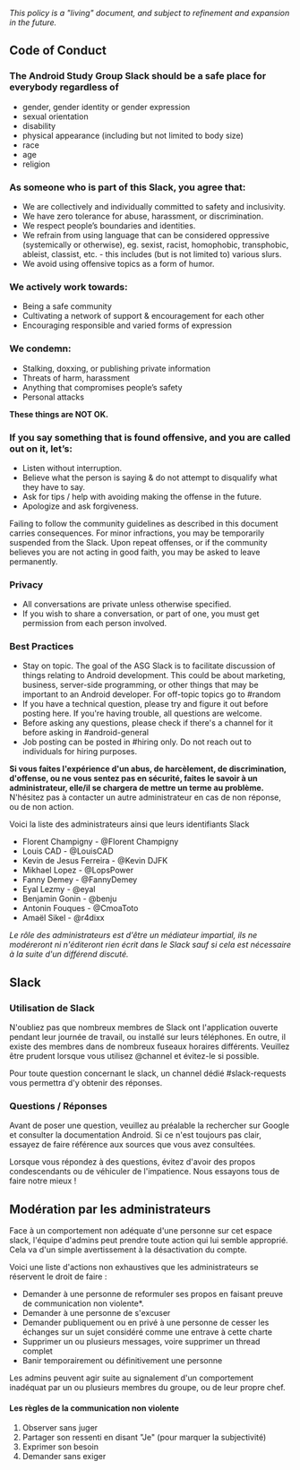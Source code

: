 *This policy is a "living" document, and subject to refinement and expansion in the future.*

## Code of Conduct

### The **Android Study Group Slack** should be a safe place for everybody regardless of

- gender, gender identity or gender expression 
- sexual orientation
- disability
- physical appearance (including but not limited to body size)
- race
- age
- religion

### As someone who is part of this Slack, you agree that:

* We are collectively and individually committed to safety and inclusivity.
* We have zero tolerance for abuse, harassment, or discrimination.
* We respect people’s boundaries and identities.
* We refrain from using language that can be considered oppressive (systemically or otherwise), eg. sexist, racist, homophobic, transphobic, ableist, classist, etc. - this includes (but is not limited to) various slurs.
* We avoid using offensive topics as a form of humor.

### We actively work towards:

* Being a safe community
* Cultivating a network of support & encouragement for each other
* Encouraging responsible and varied forms of expression

### We condemn:

* Stalking, doxxing, or publishing private information
* Threats of harm, harassment
* Anything that compromises people’s safety
* Personal attacks

**These things are NOT OK.**

### If you say something that is found offensive, and you are called out on it, let’s:

* Listen without interruption.
* Believe what the person is saying & do not attempt to disqualify what they have to say.
* Ask for tips / help with avoiding making the offense in the future.
* Apologize and ask forgiveness.

Failing to follow the community guidelines as described in this document carries consequences. For minor infractions, you may be temporarily suspended from the Slack. Upon repeat offenses, or if the community believes you are not acting in good faith, you may be asked to leave permanently.

### Privacy
* All conversations are private unless otherwise specified. 
* If you wish to share a conversation, or part of one, you must get permission from each person involved.

### Best Practices
* Stay on topic. The goal of the ASG Slack is to facilitate discussion of things relating to Android development. This could be about marketing, business, server-side programming, or other things that may be important to an Android developer. For off-topic topics go to #random
* If you have a technical question, please try and figure it out before posting here. If you're having trouble, all questions are welcome.
* Before asking any questions, please check if there's a channel for it before asking in #android-general
* Job posting can be posted in #hiring only. Do not reach out to individuals for hiring purposes.

**Si vous faites l'expérience d'un abus, de harcèlement, de discrimination, d'offense, ou ne vous sentez pas en sécurité, faites le savoir à un administrateur, elle/il se chargera de mettre un terme au problème.**
N'hésitez pas à contacter un autre administrateur en cas de non réponse, ou de non action.

Voici la liste des administrateurs ainsi que leurs identifiants Slack

* Florent Champigny - @Florent Champigny 
* Louis CAD - @LouisCAD
* Kevin de Jesus Ferreira - @Kevin DJFK 
* Mikhael Lopez - @LopsPower 
* Fanny Demey - @FannyDemey 
* Eyal Lezmy - @eyal
* Benjamin Gonin - @benju
* Antonin Fouques - @CmoaToto
* Amaël Sikel - @r4dixx

*Le rôle des administrateurs est d'être un médiateur impartial, ils ne modéreront ni n'éditeront rien écrit dans le Slack sauf si cela est nécessaire à la suite d'un différend discuté.*

## Slack

### Utilisation de Slack

N'oubliez pas que nombreux membres de Slack ont l'application ouverte pendant leur journée de travail, ou installé sur leurs téléphones. En outre, il existe des membres dans de nombreux fuseaux horaires différents. Veuillez être prudent lorsque vous utilisez @channel et évitez-le si possible.

Pour toute question concernant le slack, un channel dédié #slack-requests vous permettra d'y obtenir des réponses.

### Questions / Réponses

Avant de poser une question, veuillez au préalable la rechercher sur Google et consulter la documentation Android. Si ce n'est toujours pas clair, essayez de faire référence aux sources que vous avez consultées.

Lorsque vous répondez à des questions, évitez d'avoir des propos condescendants ou de véhiculer de l'impatience. Nous essayons tous de faire notre mieux !

## Modération par les administrateurs

Face à un comportement non adéquate d'une personne sur cet espace slack, l'équipe d'admins peut prendre toute action qui lui semble approprié.
Cela va d'un simple avertissement à la désactivation du compte.

Voici une liste d'actions non exhaustives que les administrateurs se réservent le droit de faire : 
* Demander à une personne de reformuler ses propos en faisant preuve de communication non violente*.
* Demander à une personne de s'excuser
* Demander publiquement ou en privé à une personne de cesser les échanges sur un sujet considéré comme une entrave à cette charte
* Supprimer un ou plusieurs messages, voire supprimer un thread complet
* Banir temporairement ou définitivement une personne

Les admins peuvent agir suite au signalement d'un comportement inadéquat par un ou plusieurs membres du groupe, ou de leur propre chef.

#### Les règles de la communication non violente

1. Observer sans juger
2. Partager son ressenti en disant "Je" (pour marquer la subjectivité)
3. Exprimer son besoin
4. Demander sans exiger
